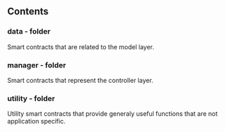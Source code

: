 ## Contents

### data - folder
Smart contracts that are related to the model layer.

### manager - folder
Smart contracts that represent the controller layer.

### utility - folder
Utility smart contracts that provide generaly useful functions that are not application specific.